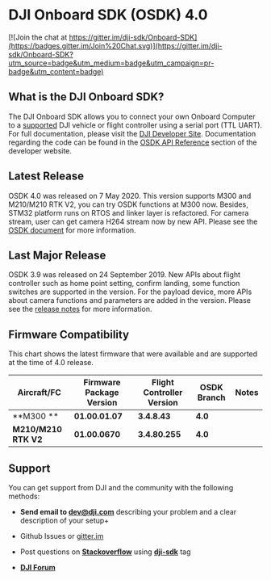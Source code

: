 # DJI Onboard SDK (OSDK) 4.0

[![Join the chat at https://gitter.im/dji-sdk/Onboard-SDK](https://badges.gitter.im/Join%20Chat.svg)](https://gitter.im/dji-sdk/Onboard-SDK?utm_source=badge&utm_medium=badge&utm_campaign=pr-badge&utm_content=badge)

## What is the DJI Onboard SDK?

The DJI Onboard SDK allows you to connect your own Onboard Computer to a [supported](https://developer.dji.com/onboard-sdk/documentation/introduction/osdk-hardware-introduction.html#supported-products) DJI vehicle or flight controller using a serial port (TTL UART). For full documentation, please visit the [DJI Developer Site](https://developer.dji.com/onboard-sdk/documentation/). Documentation regarding the code can be found in the [OSDK API Reference](https://developer.dji.com/onboard-api-reference/index.html) section of the developer website.

## Latest Release
OSDK 4.0 was released on 7 May 2020. This version supports M300 and M210/M210 RTK V2, you can try OSDK functions at M300 now. Besides, STM32 platform runs on RTOS and linker layer is refactored. For camera stream, user can get camera H264 stream now by new API. Please see the [OSDK document](https://developer.dji.com/onboard-sdk/documentation/introduction/homepage.html) for more information.

## Last Major Release
OSDK 3.9 was released on 24 September 2019. New APIs about flight controller such as home point setting, confirm landing, some function switches are supported in the version. For the payload device, more APIs about camera functions and parameters are added in the version.  Please see the [release notes](https://developer.dji.com/onboard-sdk/documentation/appendix/releaseNotes.html) for more information.

## Firmware Compatibility

This chart shows the latest firmware that were available and are supported at the time of 4.0 release.

| Aircraft/FC           | Firmware Package Version | Flight Controller Version | OSDK Branch              | Notes                                                                 |
|-----------------------|--------------------------|---------------------------|--------------------------|-----------------------------------------------------------------------|
| **M300            **  | **01.00.01.07**          | **3.4.8.43**              | **4.0**                  |                                                                       |
| **M210/M210 RTK V2**  | **01.00.0670**           | **3.4.80.255**            | **4.0**                  |                                                                       |

## Support

You can get support from DJI and the community with the following methods:

- **Send email to dev@dji.com** describing your problem and a clear description of your setup+

- Github Issues or [gitter.im](https://gitter.im/dji-sdk/Onboard-SDK)
- Post questions on [**Stackoverflow**](http://stackoverflow.com) using [**dji-sdk**](http://stackoverflow.com/questions/tagged/dji-sdk) tag
- [**DJI Forum**](http://forum.dev.dji.com/en)
